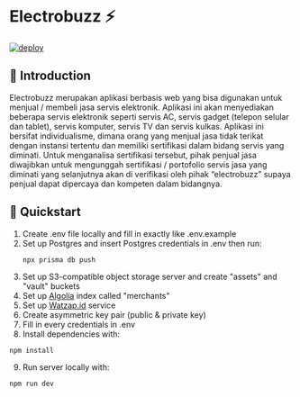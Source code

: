 # Electrobuzz ⚡

[![deploy](https://github.com/alkuinvito/electrobuzz/actions/workflows/deploy.yml/badge.svg)](https://github.com/alkuinvito/electrobuzz/actions/workflows/deploy.yml)

## 💬 Introduction
Electrobuzz merupakan aplikasi berbasis web yang bisa digunakan untuk menjual / membeli jasa servis elektronik. Aplikasi ini akan menyediakan beberapa servis elektronik seperti servis AC, servis gadget (telepon selular dan tablet), servis komputer, servis TV dan servis kulkas. Aplikasi ini bersifat individualisme, dimana orang yang menjual jasa tidak terikat dengan instansi tertentu dan memiliki sertifikasi dalam bidang servis yang diminati. Untuk menganalisa sertifikasi tersebut, pihak penjual jasa diwajibkan untuk mengunggah sertifikasi / portofolio servis jasa yang diminati yang selanjutnya akan di verifikasi oleh pihak “electrobuzz” supaya penjual dapat dipercaya dan kompeten dalam bidangnya.

## 🚀 Quickstart
1. Create .env file locally and fill in exactly like .env.example
2. Set up Postgres and insert Postgres credentials in .env then run:
   ```
   npx prisma db push
   ```
3. Set up S3-compatible object storage server and create "assets" and "vault" buckets
4. Set up [Algolia](https://algolia.com/) index called "merchants"
5. Set up [Watzap.id](https://watzap.id/) service
6. Create asymmetric key pair (public & private key)
7. Fill in every credentials in .env
8. Install dependencies with:
```
npm install
```
9.  Run server locally with:
```
npm run dev
```